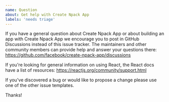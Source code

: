 ```yaml
---
name: Question
about: Get help with Create Npack App
labels: 'needs triage'
---
```


If you have a general question about Create Npack App or about building an app with Create Npack App we encourage you to post in GitHub Discussions instead of this issue tracker. The maintainers and other community members can provide help and answer your questions there: https://github.com/facebook/create-npack-app/discussions

If you're looking for general information on using React, the React docs have a list of resources: https://reactjs.org/community/support.html

If you've discovered a bug or would like to propose a change please use one of the other issue templates.

Thanks!
